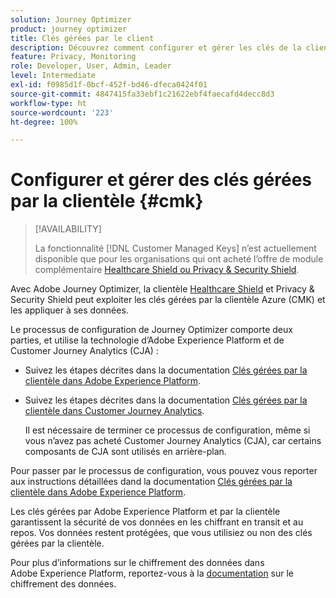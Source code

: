 ```yaml
---
solution: Journey Optimizer
product: journey optimizer
title: Clés gérées par le client
description: Découvrez comment configurer et gérer les clés de la clientèle pour Adobe Journey Optimizer.
feature: Privacy, Monitoring
role: Developer, User, Admin, Leader
level: Intermediate
exl-id: f0985d1f-0bcf-452f-bd46-dfeca0424f01
source-git-commit: 4847415fa33ebf1c21622ebf4faecafd4decc8d3
workflow-type: ht
source-wordcount: '223'
ht-degree: 100%

---
```


# Configurer et gérer des clés gérées par la clientèle {#cmk}

>[!AVAILABILITY]
>
>La fonctionnalité [!DNL Customer Managed Keys] n’est actuellement disponible que pour les organisations qui ont acheté l’offre de module complémentaire [Healthcare Shield ou Privacy &amp; Security Shield](https://experienceleague.adobe.com/docs/events/customer-data-management-voices-recordings/governance/healthcare-shield.html?lang=fr).

Avec Adobe Journey Optimizer, la clientèle [Healthcare Shield](https://www.adobe.com/trust/compliance/hipaa-ready.html) et Privacy &amp; Security Shield peut exploiter les clés gérées par la clientèle Azure (CMK) et les appliquer à ses données.

Le processus de configuration de Journey Optimizer comporte deux parties, et utilise la technologie d’Adobe Experience Platform et de Customer Journey Analytics (CJA) :

* Suivez les étapes décrites dans la documentation [Clés gérées par la clientèle dans Adobe Experience Platform](https://experienceleague.adobe.com/docs/experience-platform/landing/governance-privacy-security/customer-managed-keys.html?lang=fr).
* Suivez les étapes décrites dans la documentation [Clés gérées par la clientèle dans Customer Journey Analytics](https://experienceleague.adobe.com/docs/analytics-platform/using/cja-privacy/cmk.html?lang=fr).

  Il est nécessaire de terminer ce processus de configuration, même si vous n’avez pas acheté Customer Journey Analytics (CJA), car certains composants de CJA sont utilisés en arrière-plan.

Pour passer par le processus de configuration, vous pouvez vous reporter aux instructions détaillées dand la documentation [Clés gérées par la clientèle dans Adobe Experience Platform](https://experienceleague.adobe.com/docs/experience-platform/landing/governance-privacy-security/encryption.html?lang=fr).

Les clés gérées par Adobe Experience Platform et par la clientèle garantissent la sécurité de vos données en les chiffrant en transit et au repos. Vos données restent protégées, que vous utilisiez ou non des clés gérées par la clientèle.

Pour plus d’informations sur le chiffrement des données dans Adobe Experience Platform, reportez-vous à la [documentation](https://experienceleague.adobe.com/docs/experience-platform/landing/governance-privacy-security/encryption.html?lang=fr) sur le chiffrement des données.
